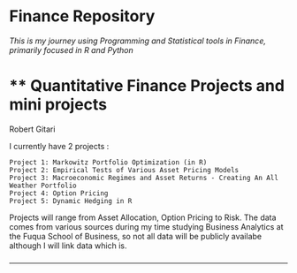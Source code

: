 # Finance Repository

*This is my journey using Programming and Statistical tools in Finance, primarily focused in R and Python* 

** Quantitative Finance Projects and mini projects
================================================================
Robert Gitari 

I currently have 2 projects :

    Project 1: Markowitz Portfolio Optimization (in R)
    Project 2: Empirical Tests of Various Asset Pricing Models
    Project 3: Macroeconomic Regimes and Asset Returns - Creating An All Weather Portfolio
    Project 4: Option Pricing
    Project 5: Dynamic Hedging in R
    

    
Projects will range from Asset Allocation, Option Pricing to Risk. 
The data comes from various sources during my time studying Business Analytics at the Fuqua School of Business, so not all data will be publicly availabe although I will link data which is. 



###
---
